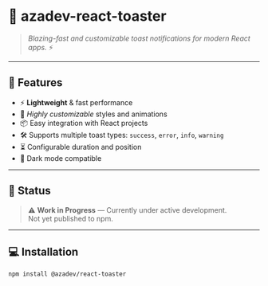 # 🚀 **azadev-react-toaster**

> *Blazing-fast and customizable toast notifications for modern React apps.* ⚡

---

## 🌟 Features

- ⚡ **Lightweight** & fast performance  
- 🎨 *Highly customizable* styles and animations  
- 📦 Easy integration with React projects  
- 🛠️ Supports multiple toast types: `success`, `error`, `info`, `warning`  
- ⏳ Configurable duration and position  
- 🌙 Dark mode compatible  

---

## 🚧 Status

> ⚠️ **Work in Progress** — Currently under active development.  
> Not yet published to npm.

---

## 💻 Installation

```bash
npm install @azadev/react-toaster
